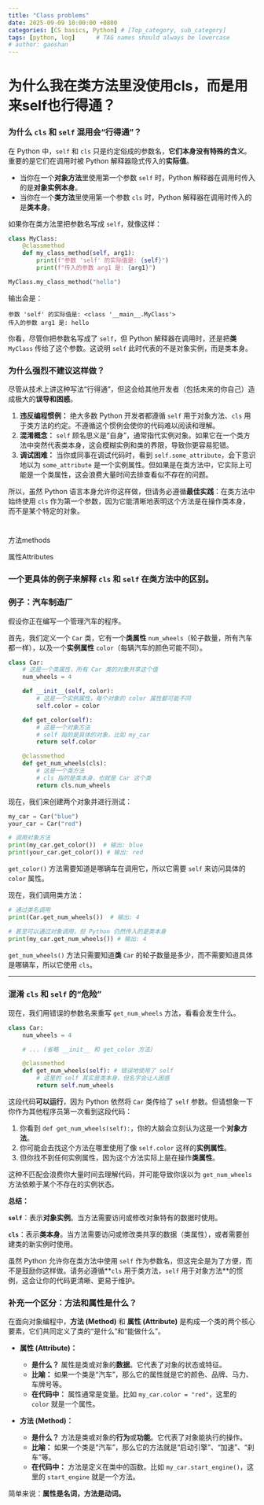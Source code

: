 ```yaml
---
title: "Class problems"
date: 2025-09-09 10:00:00 +0800
categories: [CS basics, Python] # [Top_category, sub_category]
tags: [python, log]      # TAG names should always be lowercase
# author: gaoshan
---
```



# 为什么我在类方法里没使用cls，而是用来self也行得通？

### **为什么 `cls` 和 `self` 混用会“行得通”？**

在 Python 中，`self` 和 `cls` 只是约定俗成的参数名，**它们本身没有特殊的含义**。重要的是它们在调用时被 Python 解释器隐式传入的**实际值**。

  * 当你在一个**对象方法**里使用第一个参数 `self` 时，Python 解释器在调用时传入的是**对象实例本身**。
  * 当你在一个**类方法**里使用第一个参数 `cls` 时，Python 解释器在调用时传入的是**类本身**。

如果你在类方法里把参数名写成 `self`，就像这样：

```python
class MyClass:
    @classmethod
    def my_class_method(self, arg1):
        print(f"参数 'self' 的实际值是: {self}")
        print(f"传入的参数 arg1 是: {arg1}")

MyClass.my_class_method("hello")
```

输出会是：

```
参数 'self' 的实际值是: <class '__main__.MyClass'>
传入的参数 arg1 是: hello
```

你看，尽管你把参数名写成了 `self`，但 Python 解释器在调用时，还是把**类** `MyClass` 传给了这个参数。这说明 `self` 此时代表的不是对象实例，而是类本身。

### **为什么强烈不建议这样做？**

尽管从技术上讲这种写法“行得通”，但这会给其他开发者（包括未来的你自己）造成极大的**误导和困惑**。

1.  **违反编程惯例：** 绝大多数 Python 开发者都遵循 `self` 用于对象方法、`cls` 用于类方法的约定。不遵循这个惯例会使你的代码难以阅读和理解。
2.  **混淆概念：** `self` 顾名思义是“自身”，通常指代实例对象。如果它在一个类方法中突然代表类本身，这会模糊实例和类的界限，导致你更容易犯错。
3.  **调试困难：** 当你或同事在调试代码时，看到 `self.some_attribute`，会下意识地以为 `some_attribute` 是一个实例属性。但如果是在类方法中，它实际上可能是一个类属性，这会浪费大量时间去排查看似不存在的问题。

所以，虽然 Python 语言本身允许你这样做，但请务必遵循**最佳实践**：在类方法中始终使用 `cls` 作为第一个参数，因为它能清晰地表明这个方法是在操作类本身，而不是某个特定的对象。
# 
方法methods

属性Attributes

### 一个更具体的例子来解释 `cls` 和 `self` 在类方法中的区别。

### 例子：汽车制造厂

假设你正在编写一个管理汽车的程序。

首先，我们定义一个 `Car` 类，它有一个**类属性** `num_wheels`（轮子数量，所有汽车都一样），以及一个**实例属性** `color`（每辆汽车的颜色可能不同）。

```python
class Car:
    # 这是一个类属性，所有 Car 类的对象共享这个值
    num_wheels = 4 

    def __init__(self, color):
        # 这是一个实例属性，每个对象的 color 属性都可能不同
        self.color = color

    def get_color(self):
        # 这是一个对象方法
        # self 指的是具体的对象，比如 my_car
        return self.color

    @classmethod
    def get_num_wheels(cls):
        # 这是一个类方法
        # cls 指的是类本身，也就是 Car 这个类
        return cls.num_wheels
```

现在，我们来创建两个对象并进行测试：

```python
my_car = Car("blue")
your_car = Car("red")

# 调用对象方法
print(my_car.get_color())  # 输出: blue
print(your_car.get_color()) # 输出: red
```

`get_color()` 方法需要知道是哪辆车在调用它，所以它需要 `self` 来访问具体的 `color` 属性。

现在，我们调用类方法：

```python
# 通过类名调用
print(Car.get_num_wheels())  # 输出: 4

# 甚至可以通过对象调用，但 Python 仍然传入的是类本身
print(my_car.get_num_wheels()) # 输出: 4
```

`get_num_wheels()` 方法只需要知道**类** `Car` 的轮子数量是多少，而不需要知道具体是哪辆车，所以它使用 `cls`。

-----

### 混淆 `cls` 和 `self` 的“危险”

现在，我们用错误的参数名来重写 `get_num_wheels` 方法，看看会发生什么。

```python
class Car:
    num_wheels = 4

    # ... (省略 __init__ 和 get_color 方法)

    @classmethod
    def get_num_wheels(self): # 错误地使用了 self
        # 这里的 self 其实是类本身，但名字会让人困惑
        return self.num_wheels
```

这段代码**可以运行**，因为 Python 依然将 `Car` 类传给了 `self` 参数。但请想象一下你作为其他程序员第一次看到这段代码：

1.  你看到 `def get_num_wheels(self):`，你的大脑会立刻认为这是一个**对象方法**。
2.  你可能会去找这个方法在哪里使用了像 `self.color` 这样的**实例属性**。
3.  但你找不到任何实例属性，因为这个方法实际上是在操作**类属性**。

这种不匹配会浪费你大量时间去理解代码，并可能导致你误以为 `get_num_wheels` 方法依赖于某个不存在的实例状态。

**总结：**

**`self`**：表示**对象实例**。当方法需要访问或修改对象特有的数据时使用。

**`cls`**：表示**类本身**。当方法需要访问或修改类共享的数据（类属性），或者需要创建类的新实例时使用。

虽然 Python 允许你在类方法中使用 `self` 作为参数名，但这完全是为了方便，而不是鼓励你这样做。请务必遵循\*\*`cls` 用于类方法，`self` 用于对象方法\*\*的惯例，这会让你的代码更清晰、更易于维护。

### **补充一个区分：方法和属性是什么？**

在面向对象编程中，**方法 (Method)** 和 **属性 (Attribute)** 是构成一个类的两个核心要素，它们共同定义了类的“是什么”和“能做什么”。

  * **属性 (Attribute)：**

      * **是什么？** 属性是类或对象的**数据**。它代表了对象的状态或特征。
      * **比喻：** 如果一个类是“汽车”，那么它的属性就是它的颜色、品牌、马力、车牌号等。
      * **在代码中：** 属性通常是变量。比如 `my_car.color = "red"`，这里的 `color` 就是一个属性。

  * **方法 (Method)：**

      * **是什么？** 方法是类或对象的**行为**或**功能**。它代表了对象能执行的操作。
      * **比喻：** 如果一个类是“汽车”，那么它的方法就是“启动引擎”、“加速”、“刹车”等。
      * **在代码中：** 方法是定义在类中的函数。比如 `my_car.start_engine()`，这里的 `start_engine` 就是一个方法。

简单来说：**属性是名词，方法是动词。**
